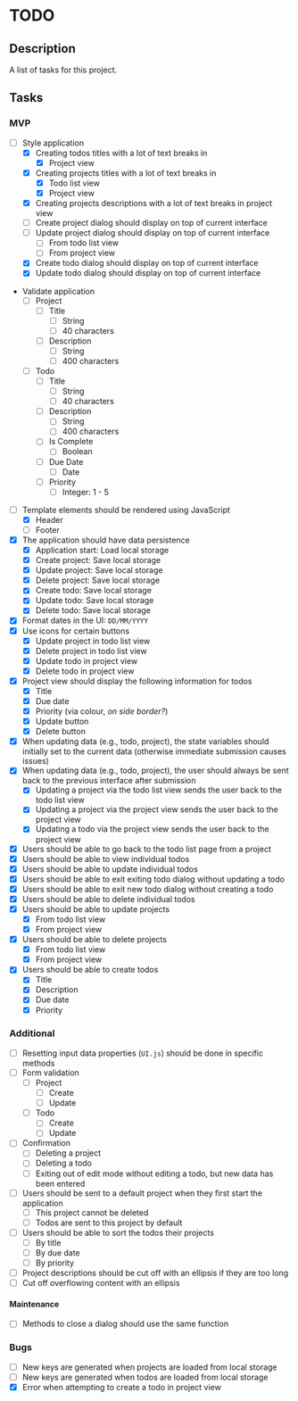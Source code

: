 # TODO

## Description

A list of tasks for this project.

## Tasks

### MVP

- [ ] Style application
    - [x] Creating todos titles with a lot of text breaks in
        - [x] Project view
    - [x] Creating projects titles with a lot of text breaks in
        - [x] Todo list view
        - [x] Project view
    - [x] Creating projects descriptions with a lot of text breaks in project
    view
    - [ ] Create project dialog should display on top of current interface
    - [ ] Update project dialog should display on top of current interface
        - [ ] From todo list view
        - [ ] From project view
    - [x] Create todo dialog should display on top of current interface
    - [x] Update todo dialog should display on top of current interface
- Validate application
    - [ ] Project
        - [ ] Title
            - [ ] String
            - [ ] 40 characters
        - [ ] Description
            - [ ] String
            - [ ] 400 characters
    - [ ] Todo
        - [ ] Title
            - [ ] String
            - [ ] 40 characters
        - [ ] Description
            - [ ] String
            - [ ] 400 characters
        - [ ] Is Complete
            - [ ] Boolean
        - [ ] Due Date
            - [ ] Date
        - [ ] Priority
            - [ ] Integer: 1 - 5
- [ ] Template elements should be rendered using JavaScript
    - [x] Header
    - [ ] Footer
- [x] The application should have data persistence
    - [x] Application start: Load local storage
    - [x] Create project: Save local storage
    - [x] Update project: Save local storage
    - [x] Delete project: Save local storage
    - [x] Create todo: Save local storage
    - [x] Update todo: Save local storage
    - [x] Delete todo: Save local storage
- [x] Format dates in the UI: `DD/MM/YYYY`
- [x] Use icons for certain buttons
    - [x] Update project in todo list view
    - [x] Delete project in todo list view
    - [x] Update todo in project view
    - [x] Delete todo in project view
- [x] Project view should display the following information for todos
    - [x] Title
    - [x] Due date
    - [x] Priority (via colour, _on side border?_)
    - [x] Update button
    - [x] Delete button
- [x] When updating data (e.g., todo, project), the state variables should
initially set to the current data (otherwise immediate submission causes issues)
- [x] When updating data (e.g., todo, project), the user should always be sent
back to the previous interface after submission
    - [x] Updating a project via the todo list view sends the user back to the
    todo list view
    - [x] Updating a project via the project view sends the user back to the
    project view
    - [x] Updating a todo via the project view sends the user back to the
    project view
- [x] Users should be able to go back to the todo list page from a project
- [x] Users should be able to view individual todos
- [x] Users should be able to update individual todos
- [x] Users should be able to exit exiting todo dialog without updating a todo
- [x] Users should be able to exit new todo dialog without creating a todo
- [x] Users should be able to delete individual todos
- [x] Users should be able to update projects
    - [x] From todo list view
    - [x] From project view
- [x] Users should be able to delete projects
    - [x] From todo list view
    - [x] From project view
- [x] Users should be able to create todos
    - [x] Title
    - [x] Description
    - [x] Due date
    - [x] Priority

### Additional

- [ ] Resetting input data properties (`UI.js`) should be done in specific
methods
- [ ] Form validation
    - [ ] Project
        - [ ] Create
        - [ ] Update
    - [ ] Todo
        - [ ] Create
        - [ ] Update
- [ ] Confirmation
    - [ ] Deleting a project
    - [ ] Deleting a todo
    - [ ] Exiting out of edit mode without editing a todo, but new data has been
    entered
- [ ] Users should be sent to a default project when they first start the
application
    - [ ] This project cannot be deleted
    - [ ] Todos are sent to this project by default
- [ ] Users should be able to sort the todos their projects
    - [ ] By title
    - [ ] By due date
    - [ ] By priority
- [ ] Project descriptions should be cut off with an ellipsis if they are too
long
- [ ] Cut off overflowing content with an ellipsis

#### Maintenance

- [ ] Methods to close a dialog should use the same function

### Bugs

- [ ] New keys are generated when projects are loaded from local storage
- [ ] New keys are generated when todos are loaded from local storage
- [x] Error when attempting to create a todo in project view

